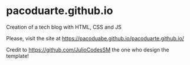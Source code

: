 # pacoduarte.github.io
Creation of a tech blog with HTML, CSS and JS

Please, visit the site at https://pacoduabe.github.io/pacoduarte.github.io/

Credit to https://github.com/JulioCodesSM the one who design the template!